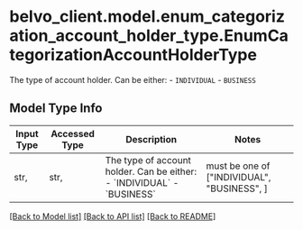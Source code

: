 # belvo_client.model.enum_categorization_account_holder_type.EnumCategorizationAccountHolderType

The type of account holder. Can be either:    - `INDIVIDUAL`   - `BUSINESS`

## Model Type Info
Input Type | Accessed Type | Description | Notes
------------ | ------------- | ------------- | -------------
str,  | str,  | The type of account holder. Can be either:    - &#x60;INDIVIDUAL&#x60;   - &#x60;BUSINESS&#x60; | must be one of ["INDIVIDUAL", "BUSINESS", ] 

[[Back to Model list]](../../README.md#documentation-for-models) [[Back to API list]](../../README.md#documentation-for-api-endpoints) [[Back to README]](../../README.md)

